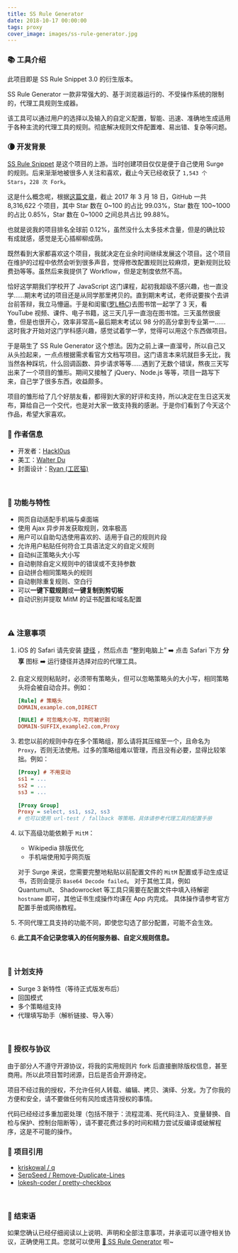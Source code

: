 ```yaml
---
title: SS Rule Generator
date: 2018-10-17 00:00:00
tags: proxy
cover_image: images/ss-rule-generator.jpg
---
```


### 📚 工具介绍
此项目即是 SS Rule Snippet 3.0 的衍生版本。

SS Rule Generator 一款非常强大的、基于浏览器运行的、不受操作系统的限制的，代理工具规则生成器。

该工具可以通过用户的选择以及输入的自定义配置，智能、迅速、准确地生成适用于各种主流的代理工具的规则。彻底解决规则文件配置难、易出错、复杂等问题。
<br>

### 🌘 开发背景
[SS Rule Snippet](https://github.com/Hackl0us/SS-Rule-Snippet) 是这个项目的上游。当时创建项目仅仅是便于自己使用 Surge 的规则。后来渐渐地被很多人关注和喜欢，截止今天已经收获了 `1,543 个 Stars`，`228 次 Fork`。

这是什么概念呢，根据[这篇文章](http://pingguohe.net/2017/03/19/counting-stars-on-github.html)，截止 2017 年 3 月 18 日，GitHub 一共 8,316,622 个项目，其中 Star 数在 0~100 的占比 99.03%，Star 数在 100~1000 的占比 0.85%，Star 数在 0~1000 之间总共占比 99.88%。

也就是说我的项目排名全球前 0.12%，虽然没什么太多技术含量，但是的确比较有成就感，感觉是无心插柳柳成荫。

既然看到大家都喜欢这个项目，我就决定在业余时间继续发展这个项目。这个项目在维护的过程中依然会听到很多声音，觉得修改配置规则比较麻烦，更新规则比较费劲等等。虽然后来我提供了 Workflow，但是定制度依然不高。

恰好这学期我们学校开了 JavaScript 这门课程，起初我超级不感兴趣，也一直没学……期末考试的项目还是从同学那里拷贝的。直到期末考试，老师说要挨个去讲台前答辩，我立马懵逼。于是和闺蜜([罗L畅C](https://m.weibo.cn/1909181297))去图书馆一起学了 3 天，看 YouTube 视频、课件、电子书籍，这三天几乎一直泡在图书馆。三天虽然很疲惫，但是也很开心，效率非常高~最后期末考试以 98 分的高分拿到专业第一……这时我才开始对这门学科感兴趣，感觉试着学一学，觉得可以用这个东西做项目。

于是萌生了 SS Rule Generator 这个想法。因为之前上课一直溜号，所以自己又从头捡起来，一点点根据需求看官方文档写项目。这门语言本来坑就巨多无比，我当然各种踩坑，什么回调函数、异步请求等等……遇到了无数个错误，熬夜三天写出来了一个项目的雏形。期间又接触了 jQuery、Node.js 等等，项目一路写下来，自己学了很多东西，收益颇多。

项目的雏形给了几个好朋友看，都得到大家的好评和支持，所以决定在生日这天发布，算给自己一个交代，也是对大家一致支持我的感谢。于是你们看到了今天这个作品，希望大家喜欢。
<br>

### 📌 作者信息
- 开发者：[Hackl0us](https://weibo.com/hackl0us)
- 美工：[Walter Du](https://weibo.com/haxck)
- 封面设计：[Ryan (工匠猫)](https://craftscat.zcool.com.cn/)
<br>

### 📐 功能与特性
- 网页自动适配手机端与桌面端
- 使用 Ajax 异步并发获取规则，效率极高
- 用户可以自助勾选使用喜欢的、适用于自己的规则片段
- 允许用户粘贴任何符合工具语法定义的自定义规则
- 自动纠正策略头大小写
- 自动剔除自定义规则中的错误或不支持参数
- 自动拼合相同策略头的规则
- 自动剔除重复规则、空白行
- 可以**一键下载规则**或**一键复制到剪切板**
- 自动识别并提取 MitM 的证书配置和域名配置
<br>

### ⚠️ 注意事项

1. iOS 的 Safari 请先安装 [捷径](https://www.icloud.com/shortcuts/0a8c20edcd5f40b1aa1584bebce42493) ，然后点击 “整到电脑上” ➡️ 点击 Safari 下方 **分享** 图标 ➡️ 运行捷径并选择对应的代理工具。
2. 自定义规则粘贴时，必须带有策略头，但可以忽略策略头的大小写，相同策略头将会被自动合并。例如：

    ``` ini
    [Rule] # 策略头
    DOMAIN,example.com,DIRECT
    
    [RULE] # 可忽略大小写，均可被识别
    DOMAIN-SUFFIX,example2.com,Proxy
    ```
    
3. 若您以前的规则中存在多个策略组，那么请将其压缩至一个，且命名为`Proxy`，否则无法使用。过多的策略组难以管理，而且没有必要，显得比较笨拙。例如：

    ``` ini
    [Proxy] # 不用变动
    ss1 = ...
    ss2 = ...
    ss3 = ...
            
    [Proxy Group]
    Proxy = select, ss1, ss2, ss3 
    # 也可以使用 url-test / fallback 等策略，具体请参考代理工具的配置手册
    ```
    
4. 以下高级功能依赖于 `MitM`：
    - Wikipedia 排版优化
    - 手机端使用知乎网页版
    
    对于 Surge 来说，您需要完整地粘贴以前配置文件的 `MitM` 配置或手动生成证书，否则会提示 `Base64 Decode failed`。
    对于其他工具，例如 Quantumult、 Shadowrocket 等工具只需要在配置文件中填入待解密 `hostname` 即可，其他证书生成操作均课在 App 内完成。
    具体操作请参考官方配置手册或网络教程。
    
5. 不同代理工具支持的功能不同，即使您勾选了部分配置，可能不会生效。
6. **此工具不会记录您填入的任何服务器、自定义规则信息。**
<br>

### 📃 计划支持
- Surge 3 新特性（等待正式版发布后）
- 回国模式
- 多个策略组支持
- 代理填写助手（解析链接、导入等）
<br>

### 🔐 授权与协议
由于部分人不遵守开源协议，将我的实用规则片 fork 后直接删除版权信息，甚至商用。所以此项目暂时闭源，日后是否会开源待定。

项目不经过我的授权，不允许任何人转载、编辑、拷贝、演绎、分发。为了你我的方便和安全，请不要做任何有风险或违背授权的事情。

代码已经经过多重加密处理（包括不限于：流程混淆、死代码注入、变量替换、自检与保护、控制台阻断等），请不要花费过多的时间和精力尝试反编译或破解程序，这是不可能的操作。
<br>

### 🍯 项目引用
- [kriskowal / q](https://github.com/kriskowal/q)
- [SerpSeed / Remove-Duplicate-Lines](https://github.com/SerpSeed/Remove-Duplicate-Lines)
- [lokesh-coder / pretty-checkbox](https://github.com/lokesh-coder/pretty-checkbox)
<br>

### 🍩 结束语
如果您确认已经仔细阅读以上说明、声明和全部注意事项，并承诺可以遵守相关协议，正确使用工具。您就可以使用 [🍩 SS Rule Generator](/project/ss-rule-generator/) 啦~


